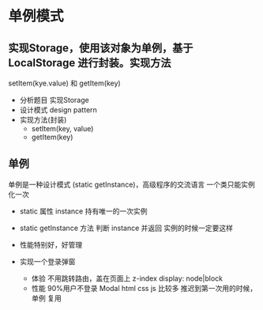 # 单例模式

## 实现Storage，使用该对象为单例，基于LocalStorage 进行封装。实现方法
setItem(kye.value) 和 getItem(key)
- 分析题目
实现Storage 
- 设计模式 design pattern
- 实现方法(封装)
  - setItem(key, value)
  - getItem(key)

## 单例
单例是一种设计模式 (static getInstance)，高级程序的交流语言
一个类只能实例化一次
- static 属性 instance 持有唯一的一次实例
- static getInstance 方法 判断 instance 并返回
  实例的时候一定要这样
- 性能特别好，好管理

- 实现一个登录弹窗
  - 体验
    不用跳转路由，盖在页面上
    z-index display: node|block
  - 性能
    90%用户不登录
    Modal html css js 比较多
    推迟到第一次用的时候，单例
    复用
